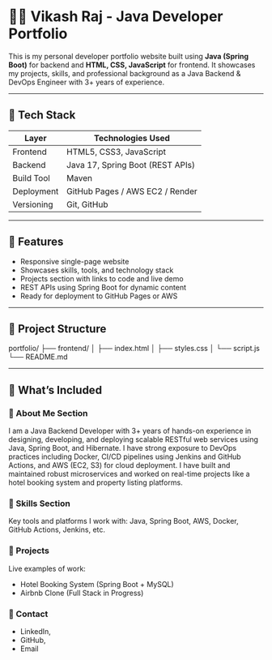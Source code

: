 # 🧑‍💻 Vikash Raj - Java Developer Portfolio

This is my personal developer portfolio website built using **Java (Spring Boot)** for backend and **HTML, CSS, JavaScript** for frontend. It showcases my projects, skills, and professional background as a Java Backend & DevOps Engineer with 3+ years of experience.

---

## 📌 Tech Stack

| Layer       | Technologies Used                       |
|-------------|------------------------------------------|
| Frontend    | HTML5, CSS3, JavaScript                  |
| Backend     | Java 17, Spring Boot (REST APIs)         |
| Build Tool  | Maven                                    |
| Deployment  | GitHub Pages / AWS EC2 / Render          |
| Versioning  | Git, GitHub                              |

---

## 🚀 Features

- Responsive single-page website
- Showcases skills, tools, and technology stack
- Projects section with links to code and live demo
- REST APIs using Spring Boot for dynamic content
- Ready for deployment to GitHub Pages or AWS

---

## 📂 Project Structure

portfolio/
├── frontend/
│ ├── index.html
│ ├── styles.css
│ └── script.js
└── README.md

---

## 💼 What’s Included

### 🔹 About Me Section
I am a Java Backend Developer with 3+ years of hands-on experience in designing, developing, and deploying scalable RESTful web services using Java, Spring Boot, and Hibernate. I have strong exposure to DevOps practices including Docker, CI/CD pipelines using Jenkins and GitHub Actions, and AWS (EC2, S3) for cloud deployment. I have built and maintained robust microservices and worked on real-time projects like a hotel booking system and property listing platforms.

### 🔹 Skills Section
Key tools and platforms I work with: Java, Spring Boot, AWS, Docker, GitHub Actions, Jenkins, etc.

### 🔹 Projects
Live examples of work:
- Hotel Booking System (Spring Boot + MySQL)
- Airbnb Clone (Full Stack in Progress)

### 🔹 Contact
- LinkedIn,
- GitHub,
- Email

